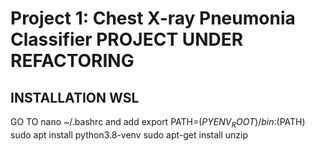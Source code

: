 
# Project 1: Chest X-ray Pneumonia Classifier PROJECT UNDER REFACTORING

## INSTALLATION WSL 
GO TO nano ~/.bashrc and add 
export PATH=$(PYENV_ROOT)/bin:$(PATH)
sudo  apt install python3.8-venv
sudo apt-get install unzip